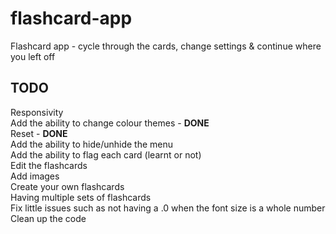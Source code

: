 # flashcard-app
Flashcard app - cycle through the cards, change settings &amp; continue where you left off

## TODO
Responsivity <br />
Add the ability to change colour themes - <b>DONE</b> <br />
Reset - <b>DONE</b> <br />
Add the ability to hide/unhide the menu <br />
Add the ability to flag each card (learnt or not) <br />
Edit the flashcards <br />
Add images <br />
Create your own flashcards <br />
Having multiple sets of flashcards <br />
Fix little issues such as not having a .0 when the font size is a whole number <br />
Clean up the code
